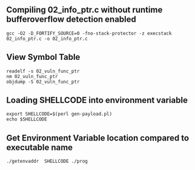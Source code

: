 ## Compiling 02_info_ptr.c without runtime bufferoverflow detection enabled

```
gcc -O2 -D_FORTIFY_SOURCE=0 -fno-stack-protector -z execstack 02_info_ptr.c -o 02_info_ptr.c
```

## View Symbol Table
```
readelf -s 02_vuln_func_ptr
nm 02_vuln_func_ptr
objdump -S 02_vuln_func_ptr
```

## Loading SHELLCODE into environment variable
```
export SHELLCODE=$(perl gen-payload.pl)
echo $SHELLCODE
```

## Get Environment Variable location compared to executable name
```
./getenvaddr  SHELLCODE ./prog
```
